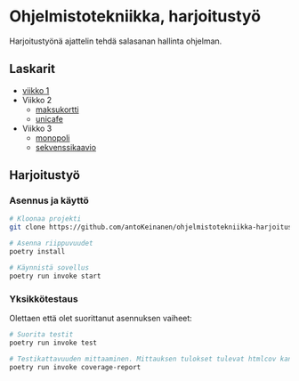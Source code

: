# Ohjelmistotekniikka, harjoitustyö

Harjoitustyönä ajattelin tehdä salasanan hallinta ohjelman.

## Laskarit

- [viikko 1](https://github.com/antoKeinanen/ohjelmistotekniikka-harjoitus/blob/main/laskarit/viikko1.md)
- Viikko 2
  - [maksukortti](https://github.com/antoKeinanen/ohjelmistotekniikka-harjoitus/blob/main/laskarit/viikko2/maksukortti)
  - [unicafe](https://github.com/antoKeinanen/ohjelmistotekniikka-harjoitus/blob/main/laskarit/viikko2/unicafe)
- Viikko 3
  - [monopoli](https://github.com/antoKeinanen/ohjelmistotekniikka-harjoitus/blob/main/laskarit/viikko3/monopoli.md)
  - [sekvenssikaavio](https://github.com/antoKeinanen/ohjelmistotekniikka-harjoitus/blob/main/laskarit/viikko3/sekvenssikaavio.md)

## Harjoitustyö

### Asennus ja käyttö

```bash
# Kloonaa projekti
git clone https://github.com/antoKeinanen/ohjelmistotekniikka-harjoitus.git

# Asenna riippuvuudet
poetry install

# Käynnistä sovellus
poetry run invoke start
```

### Yksikkötestaus

Olettaen että olet suorittanut asennuksen vaiheet:

```bash
# Suorita testit
poetry run invoke test

# Testikattavuuden mittaaminen. Mittauksen tulokset tulevat htmlcov kansioon
poetry run invoke coverage-report
```
